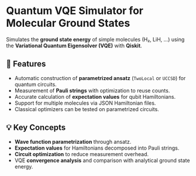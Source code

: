 # Quantum VQE Simulator for Molecular Ground States

Simulates the **ground state energy** of simple molecules (H₂, LiH, …) using the **Variational Quantum Eigensolver (VQE)** with **Qiskit**.

## 🔹 Features

- Automatic construction of **parametrized ansatz** (`TwoLocal` or `UCCSD`) for quantum circuits.  
- Measurement of **Pauli strings** with optimization to reuse counts.  
- Accurate calculation of **expectation values** for qubit Hamiltonians.  
- Support for multiple molecules via JSON Hamiltonian files.  
- Classical optimizers can be tested on parametrized circuits.  

## 💡 Key Concepts

- **Wave function parametrization** through ansatz.  
- **Expectation values** for Hamiltonians decomposed into Pauli strings.  
- **Circuit optimization** to reduce measurement overhead.  
- VQE **convergence analysis** and comparison with analytical ground state energy.
